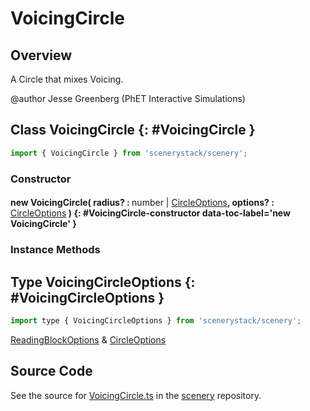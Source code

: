 # VoicingCircle

## Overview

A Circle that mixes Voicing.

@author Jesse Greenberg (PhET Interactive Simulations)

## Class VoicingCircle {: #VoicingCircle }


```js
import { VoicingCircle } from 'scenerystack/scenery';
```
### Constructor

#### new VoicingCircle( radius? : <span style="font-weight: 400;"><span style="color: hsla(calc(var(--md-hue) + 180deg),80%,40%,1);">number</span> | [CircleOptions](../scenery/Circle.md#CircleOptions)</span>, options? : <span style="font-weight: 400;">[CircleOptions](../scenery/Circle.md#CircleOptions)</span> ) {: #VoicingCircle-constructor data-toc-label='new VoicingCircle' }

### Instance Methods





## Type VoicingCircleOptions {: #VoicingCircleOptions }


```js
import type { VoicingCircleOptions } from 'scenerystack/scenery';
```


[ReadingBlockOptions](../scenery/ReadingBlock.md#ReadingBlockOptions) &amp; [CircleOptions](../scenery/Circle.md#CircleOptions)



## Source Code

See the source for [VoicingCircle.ts](https://github.com/phetsims/scenery/blob/main/js/accessibility/voicing/nodes/VoicingCircle.ts) in the [scenery](https://github.com/phetsims/scenery) repository.
